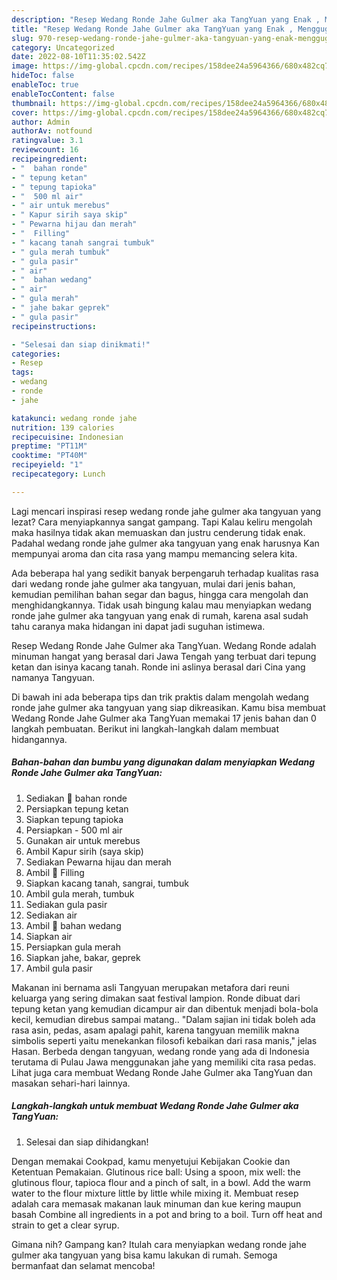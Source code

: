 ```yaml
---
description: "Resep Wedang Ronde Jahe Gulmer aka TangYuan yang Enak , Menggugah Selera"
title: "Resep Wedang Ronde Jahe Gulmer aka TangYuan yang Enak , Menggugah Selera"
slug: 970-resep-wedang-ronde-jahe-gulmer-aka-tangyuan-yang-enak-menggugah-selera
category: Uncategorized
date: 2022-08-10T11:35:02.542Z
image: https://img-global.cpcdn.com/recipes/158dee24a5964366/680x482cq70/wedang-ronde-jahe-gulmer-aka-tangyuan-foto-resep-utama.jpg
hideToc: false
enableToc: true
enableTocContent: false
thumbnail: https://img-global.cpcdn.com/recipes/158dee24a5964366/680x482cq70/wedang-ronde-jahe-gulmer-aka-tangyuan-foto-resep-utama.jpg
cover: https://img-global.cpcdn.com/recipes/158dee24a5964366/680x482cq70/wedang-ronde-jahe-gulmer-aka-tangyuan-foto-resep-utama.jpg
author: Admin
authorAv: notfound
ratingvalue: 3.1
reviewcount: 16
recipeingredient:
- "  bahan ronde"
- " tepung ketan"
- " tepung tapioka"
- "  500 ml air"
- " air untuk merebus"
- " Kapur sirih saya skip"
- " Pewarna hijau dan merah"
- "  Filling"
- " kacang tanah sangrai tumbuk"
- " gula merah tumbuk"
- " gula pasir"
- " air"
- "  bahan wedang"
- " air"
- " gula merah"
- " jahe bakar geprek"
- " gula pasir"
recipeinstructions:

- "Selesai dan siap dinikmati!"
categories:
- Resep
tags:
- wedang
- ronde
- jahe

katakunci: wedang ronde jahe 
nutrition: 139 calories
recipecuisine: Indonesian
preptime: "PT11M"
cooktime: "PT40M"
recipeyield: "1"
recipecategory: Lunch

---
```



Lagi mencari inspirasi resep wedang ronde jahe gulmer aka tangyuan yang lezat? Cara menyiapkannya sangat gampang. Tapi Kalau keliru mengolah maka hasilnya tidak akan memuaskan dan justru cenderung tidak enak. Padahal wedang ronde jahe gulmer aka tangyuan yang enak harusnya Kan mempunyai aroma dan cita rasa yang mampu memancing selera kita.


Ada beberapa hal yang sedikit banyak berpengaruh terhadap kualitas rasa dari wedang ronde jahe gulmer aka tangyuan, mulai dari jenis bahan, kemudian pemilihan bahan segar dan bagus, hingga cara mengolah dan menghidangkannya. Tidak usah bingung kalau mau menyiapkan wedang ronde jahe gulmer aka tangyuan yang enak di rumah, karena asal sudah tahu caranya maka hidangan ini dapat jadi suguhan istimewa.

Resep Wedang Ronde Jahe Gulmer aka TangYuan. Wedang Ronde adalah minuman hangat yang berasal dari Jawa Tengah yang terbuat dari tepung ketan dan isinya kacang tanah. Ronde ini aslinya berasal dari Cina yang namanya Tangyuan.


Di bawah ini ada beberapa tips dan trik praktis dalam mengolah wedang ronde jahe gulmer aka tangyuan yang siap dikreasikan. Kamu bisa membuat Wedang Ronde Jahe Gulmer aka TangYuan memakai 17 jenis bahan dan 0 langkah pembuatan. Berikut ini langkah-langkah dalam membuat hidangannya.

<!--inarticleads1-->

##### Bahan-bahan dan bumbu yang digunakan dalam menyiapkan Wedang Ronde Jahe Gulmer aka TangYuan:

1. Sediakan  💚 bahan ronde
1. Persiapkan  tepung ketan
1. Siapkan  tepung tapioka
1. Persiapkan  - 500 ml air
1. Gunakan  air untuk merebus
1. Ambil  Kapur sirih (saya skip)
1. Sediakan  Pewarna hijau dan merah
1. Ambil  💚 Filling
1. Siapkan  kacang tanah, sangrai, tumbuk
1. Ambil  gula merah, tumbuk
1. Sediakan  gula pasir
1. Sediakan  air
1. Ambil  💚 bahan wedang
1. Siapkan  air
1. Persiapkan  gula merah
1. Siapkan  jahe, bakar, geprek
1. Ambil  gula pasir


Makanan ini bernama asli Tangyuan merupakan metafora dari reuni keluarga yang sering dimakan saat festival lampion. Ronde dibuat dari tepung ketan yang kemudian dicampur air dan dibentuk menjadi bola-bola kecil, kemudian direbus sampai matang.. &#34;Dalam sajian ini tidak boleh ada rasa asin, pedas, asam apalagi pahit, karena tangyuan memilik makna simbolis seperti yaitu menekankan filosofi kebaikan dari rasa manis,&#34; jelas Hasan. Berbeda dengan tangyuan, wedang ronde yang ada di Indonesia terutama di Pulau Jawa menggunakan jahe yang memiliki cita rasa pedas. Lihat juga cara membuat Wedang Ronde Jahe Gulmer aka TangYuan dan masakan sehari-hari lainnya. 

<!--inarticleads2-->

##### Langkah-langkah untuk membuat Wedang Ronde Jahe Gulmer aka TangYuan:


1. Selesai dan siap dihidangkan!

Dengan memakai Cookpad, kamu menyetujui Kebijakan Cookie dan Ketentuan Pemakaian. Glutinous rice ball: Using a spoon, mix well: the glutinous flour, tapioca flour and a pinch of salt, in a bowl. Add the warm water to the flour mixture little by little while mixing it. Membuat resep adalah cara memasak makanan lauk minuman dan kue kering maupun basah Combine all ingredients in a pot and bring to a boil. Turn off heat and strain to get a clear syrup. 

Gimana nih? Gampang kan? Itulah cara menyiapkan wedang ronde jahe gulmer aka tangyuan yang bisa kamu lakukan di rumah. Semoga bermanfaat dan selamat mencoba!
